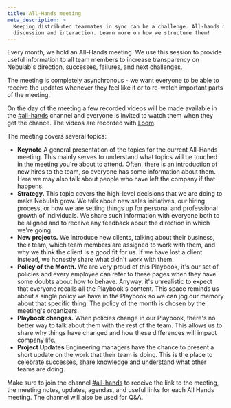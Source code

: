```yaml
---
title: All-Hands meeting
meta_description: >
  Keeping distributed teammates in sync can be a challenge. All-hands meetings are a place for
  discussion and interaction. Learn more on how we structure them!
---
```


Every month, we hold an All-Hands meeting. We use this session to provide useful information
to all team members to increase transparency on Nebulab's direction, successes, failures, and
next challenges.

The meeting is completely asynchronous - we want everyone to be able to receive the updates
whenever they feel like it or to re-watch important parts of the meeting.

On the day of the meeting a few recorded videos will be made available in the [#all-hands][slack]
channel and everyone is invited to watch them when they get the chance. The videos are recorded
with [Loom](https://www.loom.com/).

The meeting covers several topics:

- **Keynote** A general presentation of the topics for the current All-Hands meeting. This
  mainly serves to understand what topics will be touched in the meeting you're about
  to attend. Often, there is an introduction of new hires to the team, so everyone has
  some information about them. Here we may also talk about people who have left the company
  if that happens.
- **Strategy.** This topic covers the high-level decisions that we are doing to make
  Nebulab grow. We talk about new sales initiatives, our hiring process, or how we
  are setting things up for personal and professional growth of individuals. We share
  such information with everyone both to be aligned and to receive any feedback about
  the direction in which we're going.
- **New projects.** We introduce new clients, talking about their business, their team,
  which team members are assigned to work with them, and why we think the client is a good
  fit for us. If we have lost a client instead, we honestly share what didn't work with them.
- **Policy of the Month.** We are very proud of this Playbook, it's our set of policies and
  every employee can refer to these pages when they have some doubts about how to behave.
  Anyway, it's unrealistic to expect that everyone recalls all the Playbook's content. This
  space reminds us about a single policy we have in the Playbook so we can jog our
  memory about that specific thing. The policy of the month is chosen by the meeting's
  organizers.
- **Playbook changes.** When policies change in our Playbook, there's no better way to
  talk about them with the rest of the team. This allows us to share why things have
  changed and how these differences will impact company life.
- **Project Updates** Engineering managers have the chance to present a short update on the work that
  their team is doing. This is the place to celebrate successes, share knowledge and understand
  what other teams are doing.

Make sure to join the channel [#all-hands](slack) to receive the link to the meeting, the
meeting notes, updates, agendas, and useful links for each All Hands meeting. The channel will
also be used for Q&A.

[slack]: https://nebulab.slack.com/archives/CHLDKV560

